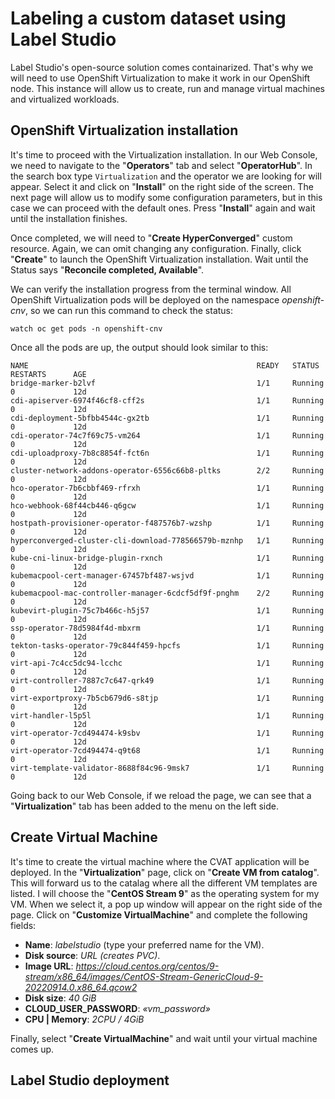 # Labeling a custom dataset using Label Studio
Label Studio's open-source solution comes containarized. That's why we will need to use OpenShift Virtualization to make it work in our OpenShift node. This instance will allow us to create, run and manage virtual machines and virtualized workloads.

## OpenShift Virtualization installation
It's time to proceed with the Virtualization installation. In our Web Console, we need to navigate to the "**Operators**" tab and select "**OperatorHub**". In the search box type `Virtualization` and the operator we are looking for will appear. Select it and click on "**Install**" on the right side of the screen. The next page will allow us to modify some configuration parameters, but in this case we can proceed with the default ones. Press "**Install**" again and wait until the installation finishes. 

Once completed, we will need to "**Create HyperConverged**" custom resource. Again, we can omit changing any configuration. Finally, click "**Create**" to launch the OpenShift Virtualization installation. Wait until the Status says "**Reconcile completed, Available**".

We can verify the installation progress from the terminal window. All OpenShift Virtualization pods will be deployed on the namespace *openshift-cnv*, so we can run this command to check the status:
```
watch oc get pods -n openshift-cnv
```

Once all the pods are up, the output should look similar to this:
```
NAME                                                   READY   STATUS    RESTARTS      AGE
bridge-marker-b2lvf                                    1/1     Running   0             12d
cdi-apiserver-6974f46cf8-cff2s                         1/1     Running   0             12d
cdi-deployment-5bfbb4544c-gx2tb                        1/1     Running   0             12d
cdi-operator-74c7f69c75-vm264                          1/1     Running   0             12d
cdi-uploadproxy-7b8c8854f-fct6n                        1/1     Running   0             12d
cluster-network-addons-operator-6556c66b8-pltks        2/2     Running   0             12d
hco-operator-7b6cbbf469-rfrxh                          1/1     Running   0             12d
hco-webhook-68f44cb446-q6gcw                           1/1     Running   0             12d
hostpath-provisioner-operator-f487576b7-wzshp          1/1     Running   0             12d
hyperconverged-cluster-cli-download-778566579b-mznhp   1/1     Running   0             12d
kube-cni-linux-bridge-plugin-rxnch                     1/1     Running   0             12d
kubemacpool-cert-manager-67457bf487-wsjvd              1/1     Running   0             12d
kubemacpool-mac-controller-manager-6cdcf5df9f-pnghm    2/2     Running   0             12d
kubevirt-plugin-75c7b466c-h5j57                        1/1     Running   0             12d
ssp-operator-78d5984f4d-mbxrm                          1/1     Running   0             12d
tekton-tasks-operator-79c844f459-hpcfs                 1/1     Running   0             12d
virt-api-7c4cc5dc94-lcchc                              1/1     Running   0             12d
virt-controller-7887c7c647-qrk49                       1/1     Running   0             12d
virt-exportproxy-7b5cb679d6-s8tjp                      1/1     Running   0             12d
virt-handler-l5p5l                                     1/1     Running   0             12d
virt-operator-7cd494474-k9sbv                          1/1     Running   0             12d
virt-operator-7cd494474-q9t68                          1/1     Running   0             12d
virt-template-validator-8688f84c96-9msk7               1/1     Running   0             12d
```

Going back to our Web Console, if we reload the page, we can see that a "**Virtualization**" tab has been added to the menu on the left side. 

## Create Virtual Machine
It's time to create the virtual machine where the CVAT application will be deployed. In the "**Virtualization**" page, click on "**Create VM from catalog**". This will forward us to the catalag where all the different VM templates are listed. I will choose the "**CentOS Stream 9**" as the operating system for my VM. When we select it, a pop up window will appear on the right side of the page. Click on "**Customize VirtualMachine**" and complete the following fields:
- **Name**: *labelstudio* (type your preferred name for the VM).
- **Disk source**: *URL (creates PVC)*.
- **Image URL**: *https://cloud.centos.org/centos/9-stream/x86_64/images/CentOS-Stream-GenericCloud-9-20220914.0.x86_64.qcow2*
- **Disk size**: *40 GiB*
- **CLOUD_USER_PASSWORD**: *«vm_password»*
- **CPU | Memory**: *2CPU / 4GiB*

Finally, select "**Create VirtualMachine**" and wait until your virtual machine comes up.

## Label Studio deployment
